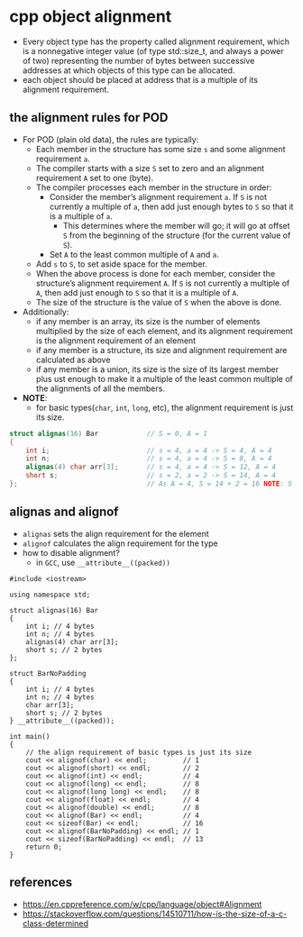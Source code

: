 # cpp object alignment
* Every object type has the property called alignment requirement, which is a nonnegative integer value (of type std::size_t, and always a power of two) representing the number of bytes between successive addresses at which objects of this type can be allocated.
* each object should be placed at address that is a multiple of its alignment requirement.

## the alignment rules for POD
* For POD (plain old data), the rules are typically:
    * Each member in the structure has some size `s` and some alignment requirement `a`.
    * The compiler starts with a size `S` set to zero and an alignment requirement `A` set to one (byte).
    * The compiler processes each member in the structure in order:
        * Consider the member’s alignment requirement `a`. If `S` is not currently a multiple of `a`, then add just enough bytes to `S` so that it is a multiple of `a`.
            * This determines where the member will go; it will go at offset `S` from the beginning of the structure (for the current value of `S`).
        * Set `A` to the least common multiple of `A` and `a`.
    * Add `s` to `S`, to set aside space for the member.
    * When the above process is done for each member, consider the structure’s alignment requirement `A`. If `S` is not currently a multiple of `A`, then add just enough to `S` so that it is a multiple of `A`.
    * The size of the structure is the value of `S` when the above is done.
* Additionally:
    * if any member is an array, its size is the number of elements multiplied by the size of each element, and its alignment requirement is the alignment requirement of an element
    * if any member is a structure, its size and alignment requirement are calculated as above
    * if any member is a union, its size is the size of its largest member plus ust enough to make it a multiple of the least common multiple of the alignments of all the members.
* **NOTE**:
    * for basic types(`char`, `int`, `long`, etc), the alignment requirement is just its size.

```cpp
struct alignas(16) Bar            // S = 0, A = 1
{
    int i;                        // s = 4, a = 4 -> S = 4, A = 4 
    int n;                        // s = 4, a = 4 -> S = 8, A = 4
    alignas(4) char arr[3];       // s = 4, a = 4 -> S = 12, A = 4
    short s;                      // s = 2, a = 2 -> S = 14, A = 4
};                                // As A = 4, S = 14 + 2 = 16 NOTE: S should be a multiple of A
```

## alignas and alignof
* `alignas` sets the align requirement for the element
* `alignof` calculates the align requirement for the type
* how to disable alignment?
    * in `GCC`, use `__attribute__((packed))`
```
#include <iostream>

using namespace std;

struct alignas(16) Bar
{
    int i; // 4 bytes
    int n; // 4 bytes
    alignas(4) char arr[3];
    short s; // 2 bytes
};

struct BarNoPadding
{
    int i; // 4 bytes
    int n; // 4 bytes
    char arr[3];
    short s; // 2 bytes
} __attribute__((packed));

int main()
{
    // the align requirement of basic types is just its size
    cout << alignof(char) << endl;         // 1
    cout << alignof(short) << endl;        // 2
    cout << alignof(int) << endl;          // 4
    cout << alignof(long) << endl;         // 8
    cout << alignof(long long) << endl;    // 8
    cout << alignof(float) << endl;        // 4
    cout << alignof(double) << endl;       // 8
    cout << alignof(Bar) << endl;          // 4
    cout << sizeof(Bar) << endl;           // 16
    cout << alignof(BarNoPadding) << endl; // 1
    cout << sizeof(BarNoPadding) << endl;  // 13
    return 0;
}
```

## references
* https://en.cppreference.com/w/cpp/language/object#Alignment
* https://stackoverflow.com/questions/14510711/how-is-the-size-of-a-c-class-determined
